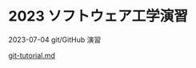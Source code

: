 # 2023 ソフトウェア工学演習

2023-07-04
git/GitHub 演習

[git-tutorial.md](https://github.com/a01sa01to/software-engineering-2023/blob/main/git-tutorial.md)
